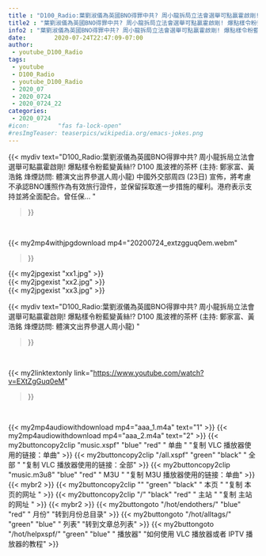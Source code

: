 ```yaml
---
title : "D100_Radio:葉劉淑儀為英國BNO得罪中共? 周小龍拆局立法會選舉可點贏霍啟剛! 爆點樣令粉藍變黃絲!?  D100 風波裡的茶杯 (主持: 鄭家富、黃浩銘 烽煙訪問: 體演文出界參選人周小龍) "
title2 : "葉劉淑儀為英國BNO得罪中共? 周小龍拆局立法會選舉可點贏霍啟剛! 爆點樣令粉藍變黃絲!?  D100 風波裡的茶杯 (主持: 鄭家富、黃浩銘 烽煙訪問: 體演文出界參選人周小龍) "
info2 : "葉劉淑儀為英國BNO得罪中共? 周小龍拆局立法會選舉可點贏霍啟剛! 爆點樣令粉藍變黃絲!? D100 風波裡的茶杯 (主持: 鄭家富、黃浩銘 烽煙訪問: 體演文出界參選人周小龍) 中國外交部周四 (23日) 宣佈，將考慮不承認BNO護照作為有效旅行證件，並保留採取進一步措施的權利。港府表示支持並將全面配合。曾任保... "
date:        2020-07-24T22:47:09-07:00
author:
 - youtube_D100_Radio
tags:
 - youtube
 - D100_Radio
 - youtube_D100_Radio
 - 2020_07
 - 2020_0724
 - 2020_0724_22
categories:
 - 2020_0724
#icon:        "fas fa-lock-open"
#resImgTeaser: teaserpics/wikipedia.org/emacs-jokes.png
---
```


{{< mydiv text="D100_Radio:葉劉淑儀為英國BNO得罪中共? 周小龍拆局立法會選舉可點贏霍啟剛! 爆點樣令粉藍變黃絲!? D100 風波裡的茶杯 (主持: 鄭家富、黃浩銘 烽煙訪問: 體演文出界參選人周小龍) 中國外交部周四 (23日) 宣佈，將考慮不承認BNO護照作為有效旅行證件，並保留採取進一步措施的權利。港府表示支持並將全面配合。曾任保... "
>}}
<br>


{{< my2mp4withjpgdownload mp4="20200724_extzgguq0em.webm"
>}}

{{< my2jpgexist "xx1.jpg" >}}<br>
{{< my2jpgexist "xx2.jpg" >}}<br>
{{< my2jpgexist "xx3.jpg" >}}<br>



{{< mydiv text="D100_Radio:葉劉淑儀為英國BNO得罪中共? 周小龍拆局立法會選舉可點贏霍啟剛! 爆點樣令粉藍變黃絲!?  D100 風波裡的茶杯 (主持: 鄭家富、黃浩銘 烽煙訪問: 體演文出界參選人周小龍) "
>}}
<br>

{{< my2linktextonly link="https://www.youtube.com/watch?v=EXtZgGuq0eM"
>}}


<br>

{{< my2mp4audiowithdownload mp4="aaa_1.m4a"    text="1" >}}
{{< my2mp4audiowithdownload mp4="aaa_2.m4a"    text="2" >}}
{{< my2buttoncopy2clip "music.xspf"        "blue"   "red"    " 单曲 "  "复制 VLC 播放器使用的链接：单曲" >}} {{< my2buttoncopy2clip "/all.xspf"         "green"  "black"  " 全部 "  "复制 VLC 播放器使用的链接：全部" >}} {{< my2buttoncopy2clip "music.m3u8"        "blue"   "red"    " M3U  "    "复制 M3U 播放器使用的链接：单曲" >}} {{< mybr2 >}} {{< my2buttoncopy2clip ""                  "green"  "black"  " 本页 "    "复制 本页的网址 " >}} {{< my2buttoncopy2clip "/"                 "black"  "red"    " 主站 "    "复制 主站的网址 " >}} {{< mybr2 >}} {{< my2buttongoto      "/hot/endothers/"   "blue"   "red"    " 月份"   "转到月份总目录" >}} {{< my2buttongoto      "/hot/alltags/"     "green"  "blue"   " 列表"   "转到文章总列表" >}} {{< my2buttongoto      "/hot/helpxspf/"    "green"  "blue"   " 播放器" "如何使用 VLC 播放器或者 IPTV 播放器的教程" >}} 
